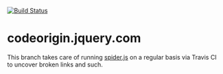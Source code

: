 [![Build Status](https://travis-ci.com/jquery/codeorigin.jquery.com.svg?branch=spider-check)](https://travis-ci.com/jquery/codeorigin.jquery.com)

codeorigin.jquery.com
=====================

This branch takes care of running [spider.js](https://github.com/arschmitz/spider.js) on a regular
basis via Travis CI to uncover broken links and such.
